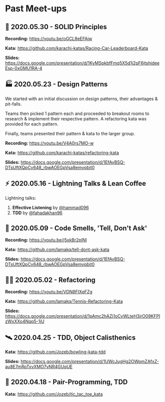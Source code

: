 # Past Meet-ups

## :electric_plug: 2020.05.30 - SOLID Principles

**Recording:** https://youtu.be/oGCL8eEFAjw

**Kata:** https://github.com/karachi-katas/Racing-Car-Leaderboard-Kata

**Slides:** https://docs.google.com/presentation/d/1KyMSpkbfFmq5X5d1j2pF6jtshjdeeEsp-0xGMU1RA-4

## :factory: 2020.05.23 - Design Patterns

We started with an initial discussion on design patterns, their advantages & pit-falls.

Teams then picked 1 pattern each and proceeded to breakout rooms to research & implement their respective pattern. A refactoring kata was provided for each pattern.

Finally, teams presented their pattern & kata to the larger group.

**Recording:** https://youtu.be/V4A0rs7MO-w

**Kata:** https://github.com/karachi-katas/refactoring-kata

**Slides:** https://docs.google.com/presentation/d/1EfAvBSQ-DTsUftXQpCv648_rbwAOEGpVsa8emvpbit0

## :zap: 2020.05.16 - Lightning Talks & Lean Coffee

Lightning talks:
1. **Effective Listening** by [@hammad096](https://github.com/hammad096)
2. **TDD** by [@fahadakhan96](https://github.com/fahadakhan96)

## :space_invader: 2020.05.09 - Code Smells, 'Tell, Don't Ask'

**Recording:** https://youtu.be/j5xkBr2plNI

**Kata:** https://github.com/lamakq/tell-dont-ask-kata

**Slides:** https://docs.google.com/presentation/d/1EfAvBSQ-DTsUftXQpCv648_rbwAOEGpVsa8emvpbit0

## :woman_astronaut: 2020.05.02 - Refactoring

**Recording:** https://youtu.be/VDN8FIXqFZg

**Kata:** https://github.com/lamakq/Tennis-Refactoring-Kata

**Slides:** https://docs.google.com/presentation/d/1pAmc2hAZi1oCvWLteH3irO09KFPlzWxXXo4Nqp5-1jU

## :artificial_satellite: 2020.04.25 - TDD, Object Calisthenics

**Kata:** https://github.com/Jozeb/bowling-kata-tdd

**Slides:** https://docs.google.com/presentation/d/1UWcJugHg2OWpmZAfxZ-au8E7mRpTxvXMO7vNR4GUqUE

## :rocket: 2020.04.18 - Pair-Programming, TDD

**Kata:** https://github.com/Jozeb/tic_tac_toe_kata